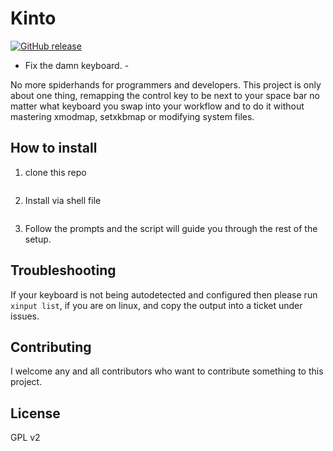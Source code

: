 # Kinto
[![GitHub release](https://img.shields.io/github/release/rbreaves/kinto.svg)](https://github.com/rbreaves/kinto/releases)

- Fix the damn keyboard. -

No more spiderhands for programmers and developers. This project is only about one thing, remapping the control key to be next to your space bar no matter what keyboard you swap into your workflow and to do it without mastering xmodmap, setxkbmap or modifying system files.

## How to install

1. clone this repo
```

```
2. Install via shell file
```

```
3. Follow the prompts and the script will guide you through the rest of the setup.

## Troubleshooting
If your keyboard is not being autodetected and configured then please run `xinput list`, if you are on linux, and copy the output into a ticket under issues. 

## Contributing

I welcome any and all contributors who want to contribute something to this project.

## License

GPL v2